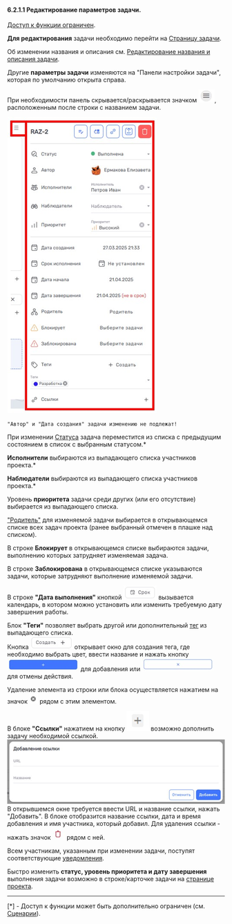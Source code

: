 #### 6.2.1.1 Редактирование параметров задачи.

[Доступ к функции ограничен](9_roles/9.2_access.md).

**Для редактирования** задачи необходимо перейти на [Страницу задачи](6_task/6.2_task_page/6.2_task_page.md).

Об изменении названия и описания см. [Редактирование названия и описания задачи](6.2.1_edit_task.md).

Другие **параметры задачи** изменяются на "Панели настройки задачи", которая по умолчанию открыта справа.

При необходимости панель скрывается/раскрывается значком ![меню](/imgs/значок_меню.jpg), расположенным после строки с названием задачи.

![6.2.1.1](/imgs/6.2.1.1.jpg)

    "Автор" и "Дата создания" задачи изменению не подлежат!

При изменении [Статуса](5_project/5.2_setting/5.2.2_states/5.2.2_states.md) задача переместится из списка с предыдущим состоянием в список с выбранным статусом.*  

**Исполнители** выбираются из выпадающего списка участников проекта.*

**Наблюдатели** выбираются из выпадающего списка участников проекта.*

Уровень **приоритета** задачи среди других (или его отсутствие) выбирается из выпадающего списка.  

["Родитель"](6_task/6.3_sub-task.md) для изменяемой задачи выбирается в открывающемся списке всех задач проекта (ранее выбранный отмечен в плашке над списком).  

В строке **Блокирует** в открывающемся списке выбираются задачи, выполнению которых затрудняет изменяемая задача.

В строке **Заблокирована** в открывающемся списке указываются задачи, которые затрудняют выполнение изменяемой задачи.

В строке **"Дата выполнения"** кнопкой ![Срок](/imgs/срок.jpg) вызывается календарь, в котором можно установить или изменить требуемую дату завершения работы.  

Блок **"Теги"** позволяет выбрать другой или дополнительный [тег](5_project/5.2_setting/5.2.3_tags/5.2.3_tags.md) из выпадающего списка.  
Кнопка ![тег](/imgs/тег.jpg) открывает окно для создания тега, где необходимо выбрать цвет, ввести название и нажать кнопку ![тег+](/imgs/тег+.jpg) для добавления или ![тег-](/imgs/тег-.jpg) для отмены действия.  

Удаление элемента из строки или блока осуществляется нажатием на значок ![удаление элемента](/imgs/удаление_элемента.jpg) рядом с этим элементом.

В блоке **"Ссылки"** нажатием на кнопку ![создать_проект](/imgs/создать_проект.jpg) возможно дополнить задачу необходимой ссылкой.  
![+ссылка](/imgs/+ссылка.jpg)  
В открывшемся окне требуется ввести URL и название ссылки, нажать "Добавить". 
В блоке отобразится название ссылки, дата и время добавления и имя участника, который добавил. Для удаления ссылки - нажать значок ![удалить](/imgs/удалить.jpg) рядом с ней.

Всем участникам, указанным при изменении задачи, поступят соответствующие [уведомления](6_task/6.4_notice.md).  

Быстро изменить **статус, уровень приоритета и дату завершения** выполнения задачи возможно в строке/карточке задачи на [странице проекта](5_project/5.4_tasks_table.md).
___________________________________
[*] - Доступ к функции может быть дополнительно ограничен (см. [Сценарии](5_project/5.2_setting/5.2.4_scripts/5.2.4_scripts.md)).
